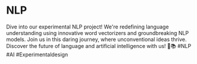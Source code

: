 # NLP
Dive into our experimental NLP project! We're redefining language understanding using innovative word vectorizers and groundbreaking NLP models. Join us in this daring journey, where unconventional ideas thrive. Discover the future of language and artificial intelligence with us! 🚀📚 #NLP #AI #Experimentaldesign
